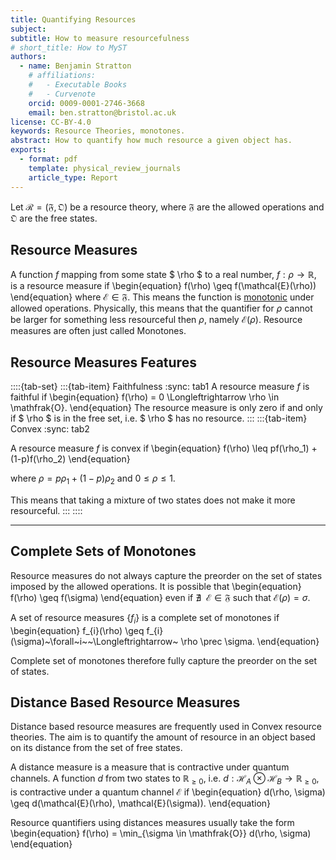 ```yaml
---
title: Quantifying Resources
subject: 
subtitle: How to measure resourcefulness 
# short_title: How to MyST
authors:
  - name: Benjamin Stratton
    # affiliations:
    #   - Executable Books
    #   - Curvenote
    orcid: 0009-0001-2746-3668
    email: ben.stratton@bristol.ac.uk
license: CC-BY-4.0
keywords: Resource Theories, monotones.
abstract: How to quantify how much resource a given object has.  
exports:
  - format: pdf
    template: physical_review_journals
    article_type: Report
--- 
```


Let $\mathcal{R} = (\mathfrak{F}, \mathfrak{O})$ be a resource theory, where $\mathfrak{F}$ are the allowed operations and $\mathfrak{O}$ are the free states. 


## Resource Measures 
A function $f$ mapping from some state $ \rho $ to a real number, $f: \rho \rightarrow \mathbb{R}$, is a resource measure if 
\begin{equation}
f(\rho) \geq f(\mathcal{E}(\rho))
\end{equation}
where $\mathcal{E} \in \mathfrak{F}$. This means the function is [monotonic](https://en.wikipedia.org/wiki/Monotonic_function) under allowed operations. Physically, this means that the quantifier for $\rho$ cannot be larger for something less resourceful then $\rho$, namely $\mathcal{E}(\rho)$. Resource measures are often just called Monotones.  

## Resource Measures Features
::::{tab-set}
:::{tab-item} Faithfulness
:sync: tab1
A resource measure $f$ is faithful if 
\begin{equation}
f(\rho) = 0 \Longleftrightarrow \rho \in \mathfrak{O}.
\end{equation}
The resource measure is only zero if and only if $ \rho $ is in the free set, i.e. $ \rho $ has no resource. 
:::
:::{tab-item} Convex
:sync: tab2

A resource measure $f$ is convex if
\begin{equation}
f(\rho) \leq pf(\rho_1) + (1-p)f(\rho_2) 
\end{equation}

where $\rho = p\rho_1 + (1-p)\rho_2$ and $0\leq \rho \leq 1$.

This means that taking a mixture of two states does not make it more resourceful. 
:::
::::

***

## Complete Sets of Monotones

Resource measures do not always capture the preorder on the set of states imposed by the allowed operations. It is possible that 
\begin{equation}
f(\rho) \geq f(\sigma)
\end{equation}
even if $\nexists~~\mathcal{E}\in\mathfrak{F}$ such that $\mathcal{E}(\rho) = \sigma$.

A set of resource measures $\{f_{i}\}$ is a complete set of monotones if
\begin{equation}
f_{i}(\rho) \geq f_{i}(\sigma)~\forall~i~~\Longleftrightarrow~ \rho \prec \sigma.
\end{equation}

Complete set of monotones therefore fully capture the preorder on the set of states.

 ## Distance Based Resource Measures

Distance based resource measures are frequently used in Convex resource theories. The aim is to quantify the amount of resource in an object based on its distance from the set of free states. 

A distance measure is a measure that is contractive under quantum channels. A function $d$ from two states to $\mathbb{R}_{\geq 0}$, i.e. $d: \mathcal{H}_{A} \otimes \mathcal{H}_{B} \rightarrow \mathbb{R}_{\geq 0}$, is contractive under a quantum channel $\mathcal{E}$ if 
\begin{equation}
d(\rho, \sigma) \geq d(\mathcal{E}(\rho), \mathcal{E}(\sigma)).
\end{equation}

Resource quantifiers using distances measures usually take the form 
\begin{equation}
f(\rho) = \min_{\sigma \in \mathfrak{O}} d(\rho, \sigma)
\end{equation}